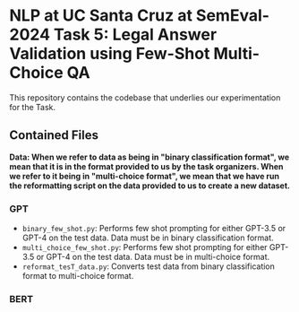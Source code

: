 # NLP at UC Santa Cruz at SemEval-2024 Task 5: Legal Answer Validation using Few-Shot Multi-Choice QA

This repository contains the codebase that underlies our experimentation for the Task. 

## Contained Files

**Data: When we refer to data as being in "binary classification format", we mean that it is in the format provided to us by the task organizers. When we refer to it being in "multi-choice format", we mean that we have run the reformatting script on the data provided to us to create a new dataset.**

### GPT

- `binary_few_shot.py`: Performs few shot prompting for either GPT-3.5 or GPT-4 on the test data. Data must be in binary classification format.
- `multi_choice_few_shot.py`: Performs few shot prompting for either GPT-3.5 or GPT-4 on the test data. Data must be in multi-choice format.
- `reformat_tesT_data.py`: Converts test data from binary classification format to multi-choice format.

### BERT

